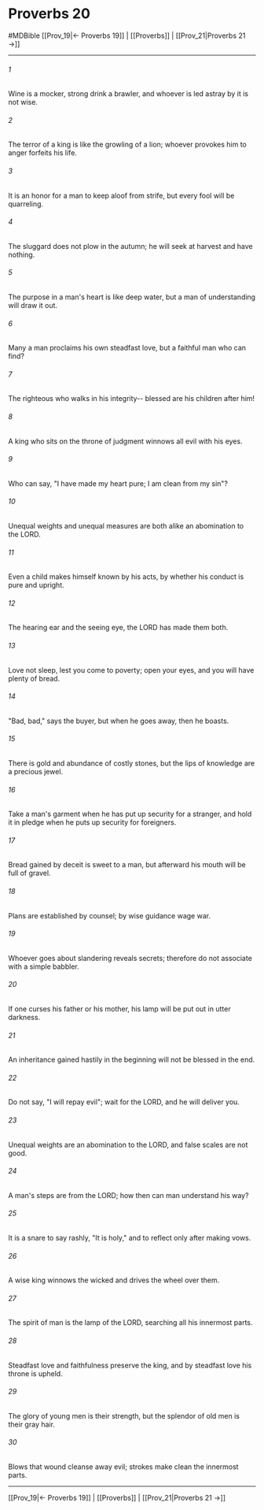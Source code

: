 # Proverbs 20
#MDBible
[[Prov_19|← Proverbs 19]] | [[Proverbs]] | [[Prov_21|Proverbs 21 →]]

***

###### 1 
Wine is a mocker, strong drink a brawler, and whoever is led astray by it is not wise. 

###### 2 
The terror of a king is like the growling of a lion; whoever provokes him to anger forfeits his life. 

###### 3 
It is an honor for a man to keep aloof from strife, but every fool will be quarreling. 

###### 4 
The sluggard does not plow in the autumn; he will seek at harvest and have nothing. 

###### 5 
The purpose in a man's heart is like deep water, but a man of understanding will draw it out. 

###### 6 
Many a man proclaims his own steadfast love, but a faithful man who can find? 

###### 7 
The righteous who walks in his integrity-- blessed are his children after him! 

###### 8 
A king who sits on the throne of judgment winnows all evil with his eyes. 

###### 9 
Who can say, "I have made my heart pure; I am clean from my sin"? 

###### 10 
Unequal weights and unequal measures are both alike an abomination to the LORD. 

###### 11 
Even a child makes himself known by his acts, by whether his conduct is pure and upright. 

###### 12 
The hearing ear and the seeing eye, the LORD has made them both. 

###### 13 
Love not sleep, lest you come to poverty; open your eyes, and you will have plenty of bread. 

###### 14 
"Bad, bad," says the buyer, but when he goes away, then he boasts. 

###### 15 
There is gold and abundance of costly stones, but the lips of knowledge are a precious jewel. 

###### 16 
Take a man's garment when he has put up security for a stranger, and hold it in pledge when he puts up security for foreigners. 

###### 17 
Bread gained by deceit is sweet to a man, but afterward his mouth will be full of gravel. 

###### 18 
Plans are established by counsel; by wise guidance wage war. 

###### 19 
Whoever goes about slandering reveals secrets; therefore do not associate with a simple babbler. 

###### 20 
If one curses his father or his mother, his lamp will be put out in utter darkness. 

###### 21 
An inheritance gained hastily in the beginning will not be blessed in the end. 

###### 22 
Do not say, "I will repay evil"; wait for the LORD, and he will deliver you. 

###### 23 
Unequal weights are an abomination to the LORD, and false scales are not good. 

###### 24 
A man's steps are from the LORD; how then can man understand his way? 

###### 25 
It is a snare to say rashly, "It is holy," and to reflect only after making vows. 

###### 26 
A wise king winnows the wicked and drives the wheel over them. 

###### 27 
The spirit of man is the lamp of the LORD, searching all his innermost parts. 

###### 28 
Steadfast love and faithfulness preserve the king, and by steadfast love his throne is upheld. 

###### 29 
The glory of young men is their strength, but the splendor of old men is their gray hair. 

###### 30 
Blows that wound cleanse away evil; strokes make clean the innermost parts. 

***

[[Prov_19|← Proverbs 19]] | [[Proverbs]] | [[Prov_21|Proverbs 21 →]]

